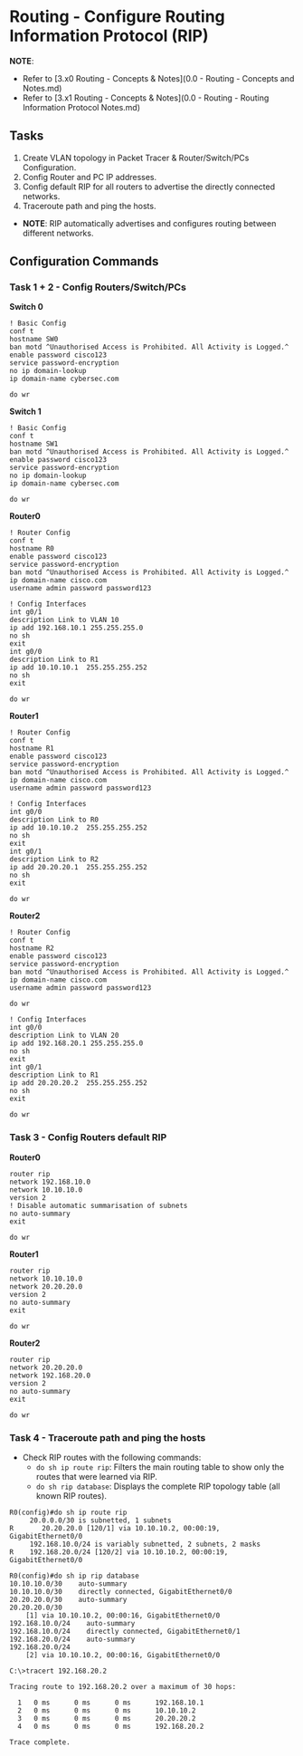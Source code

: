 # Routing - Configure Routing Information Protocol (RIP)

**NOTE**: 
+ Refer to [3.x0 Routing - Concepts & Notes](0.0 -  Routing - Concepts and Notes.md)
+ Refer to [3.x1 Routing - Concepts & Notes](0.0 -  Routing - Routing Information Protocol Notes.md)


## Tasks
1. Create VLAN topology in Packet Tracer & Router/Switch/PCs Configuration.
2. Config Router and PC IP addresses.
3. Config default RIP for all routers to advertise the directly connected networks.
4. Traceroute path and ping the hosts.

+ **NOTE**: RIP automatically advertises and configures routing between different networks.

## Configuration Commands
### Task 1 + 2 - Config Routers/Switch/PCs

**Switch 0**
```
! Basic Config
conf t
hostname SW0
ban motd ^Unauthorised Access is Prohibited. All Activity is Logged.^
enable password cisco123
service password-encryption
no ip domain-lookup
ip domain-name cybersec.com

do wr
```

**Switch 1**
```
! Basic Config
conf t
hostname SW1
ban motd ^Unauthorised Access is Prohibited. All Activity is Logged.^
enable password cisco123
service password-encryption
no ip domain-lookup
ip domain-name cybersec.com

do wr
```


**Router0**
```
! Router Config
conf t
hostname R0
enable password cisco123
service password-encryption
ban motd ^Unauthorised Access is Prohibited. All Activity is Logged.^
ip domain-name cisco.com
username admin password password123

! Config Interfaces
int g0/1
description Link to VLAN 10
ip add 192.168.10.1 255.255.255.0
no sh
exit
int g0/0
description Link to R1
ip add 10.10.10.1  255.255.255.252
no sh
exit

do wr
```

**Router1**
```
! Router Config
conf t
hostname R1
enable password cisco123
service password-encryption
ban motd ^Unauthorised Access is Prohibited. All Activity is Logged.^
ip domain-name cisco.com
username admin password password123

! Config Interfaces
int g0/0
description Link to R0
ip add 10.10.10.2  255.255.255.252
no sh
exit
int g0/1
description Link to R2
ip add 20.20.20.1  255.255.255.252
no sh
exit

do wr
```

**Router2**
```
! Router Config
conf t
hostname R2
enable password cisco123
service password-encryption
ban motd ^Unauthorised Access is Prohibited. All Activity is Logged.^
ip domain-name cisco.com
username admin password password123

do wr

! Config Interfaces
int g0/0
description Link to VLAN 20
ip add 192.168.20.1 255.255.255.0
no sh
exit
int g0/1
description Link to R1
ip add 20.20.20.2  255.255.255.252
no sh
exit

do wr
```

### Task 3 - Config Routers default RIP 

**Router0**
```
router rip
network 192.168.10.0
network 10.10.10.0
version 2
! Disable automatic summarisation of subnets
no auto-summary
exit

do wr
```

**Router1**
```
router rip
network 10.10.10.0
network 20.20.20.0
version 2
no auto-summary
exit

do wr
```

**Router2**
```
router rip
network 20.20.20.0
network 192.168.20.0
version 2
no auto-summary
exit

do wr
```

### Task 4 - Traceroute path and ping the hosts
+ Check RIP routes with the following commands:
	- `do sh ip route rip`: Filters the main routing table to show only the routes that were learned via RIP.
	- `do sh rip database`: Displays the complete RIP topology table (all known RIP routes).

```
R0(config)#do sh ip route rip
     20.0.0.0/30 is subnetted, 1 subnets
R       20.20.20.0 [120/1] via 10.10.10.2, 00:00:19, GigabitEthernet0/0
     192.168.10.0/24 is variably subnetted, 2 subnets, 2 masks
R    192.168.20.0/24 [120/2] via 10.10.10.2, 00:00:19, GigabitEthernet0/0
```
```
R0(config)#do sh ip rip database
10.10.10.0/30    auto-summary
10.10.10.0/30    directly connected, GigabitEthernet0/0
20.20.20.0/30    auto-summary
20.20.20.0/30
    [1] via 10.10.10.2, 00:00:16, GigabitEthernet0/0
192.168.10.0/24    auto-summary
192.168.10.0/24    directly connected, GigabitEthernet0/1
192.168.20.0/24    auto-summary
192.168.20.0/24
    [2] via 10.10.10.2, 00:00:16, GigabitEthernet0/0
```
```
C:\>tracert 192.168.20.2

Tracing route to 192.168.20.2 over a maximum of 30 hops: 

  1   0 ms      0 ms      0 ms      192.168.10.1
  2   0 ms      0 ms      0 ms      10.10.10.2
  3   0 ms      0 ms      0 ms      20.20.20.2
  4   0 ms      0 ms      0 ms      192.168.20.2

Trace complete.
```